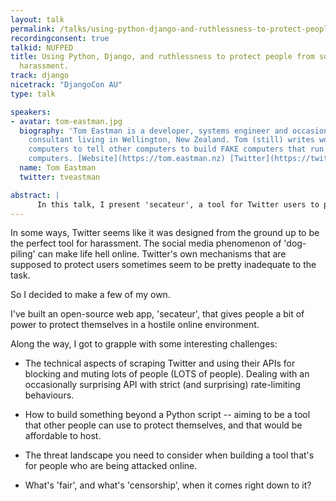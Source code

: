 ```yaml
---
layout: talk
permalink: /talks/using-python-django-and-ruthlessness-to-protect-people-from-social-media-harassment
recordingconsent: true
talkid: NUFPED
title: Using Python, Django, and ruthlessness to protect people from social media
  harassment.
track: django
nicetrack: "DjangoCon AU"
type: talk

speakers:
- avatar: tom-eastman.jpg
  biography: 'Tom Eastman is a developer, systems engineer and occasional security
    consultant living in Wellington, New Zealand. Tom (still) writes words that control
    computers to tell other computers to build FAKE computers that run on DIFFERENT
    computers. [Website](https://tom.eastman.nz) [Twitter](https://twitter.com/tveastman)'
  name: Tom Eastman
  twitter: tveastman

abstract: | 
      In this talk, I present 'secateur', a tool for Twitter users to protect themselves from some forms of online harassment. I discuss using Python and Django to create tools that integrate with Twitter, use its APIs, and block lots of people (LOTS of people).
---
```


In some ways, Twitter seems like it was designed from the ground up to be the perfect tool for harassment. The social media phenomenon of 'dog-piling' can make life hell online. Twitter's own mechanisms that are supposed to protect users sometimes seem to be pretty inadequate to the task.

So I decided to make a few of my own.

I've built an open-source web app, 'secateur', that gives people a bit of power to protect themselves in a hostile online environment.

Along the way, I got to grapple with some interesting challenges:

- The technical aspects of scraping Twitter and using their APIs for blocking and muting lots of people (LOTS of people). Dealing with an occasionally surprising API with strict (and surprising) rate-limiting behaviours.

- How to build something beyond a Python script -- aiming to be a tool that other people can use to protect themselves, and that would be affordable to host.

- The threat landscape you need to consider when building a tool that's for people who are being attacked online.

- What's 'fair', and what's 'censorship', when it comes right down to it?
